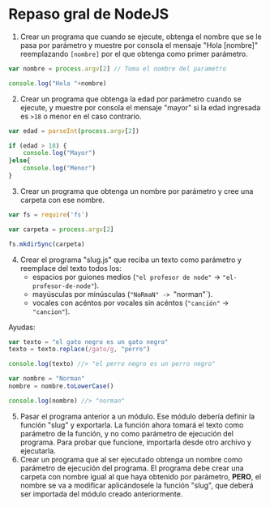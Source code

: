 # Repaso gral de NodeJS

1. Crear un programa que cuando se ejecute, obtenga el nombre que se le pasa por parámetro y muestre por consola el mensaje "Hola [nombre]" reemplazando `[nombre]` por el que obtenga como primer parámetro.

```js
var nombre = process.argv[2] // Toma el nombre del parametro

console.log("Hola "+nombre)
```

2. Crear un programa que obtenga la edad por parámetro cuando se ejecute, y muestre por consola el mensaje "mayor" si la edad ingresada es `>18` o menor en el caso contrario.

```js
var edad = parseInt(process.argv[2])

if (edad > 18) {
    console.log("Mayor")
}else{
    console.log("Menor")
}
```

3. Crear un programa que obtenga un nombre por parámetro y cree una carpeta con ese nombre.

```js
var fs = require('fs')

var carpeta = process.argv[2]

fs.mkdirSync(carpeta)
```

4. Crear el programa "slug.js" que reciba un texto como parámetro y reemplace del texto todos los:
	- espacios por guiones medios (`"el profesor de node"` -> `"el-profesor-de-node"`).
	- mayúsculas por minúsculas (`"NoRmaN" -> `"norman"`).
	- vocales con acéntos por vocales sin acéntos (`"canción"` -> `"cancion"`).

Ayudas:

```js
var texto = "el gato negro es un gato negro"
texto = texto.replace(/gato/g, "perro")

console.log(texto) //> "el perro negro es un perro negro"

var nombre = "Norman"
nombre = nombre.toLowerCase()

console.log(nombre) //> "norman"
```

5. Pasar el programa anterior a un módulo. Ese módulo debería definir la función "slug" y exportarla. La función ahora tomará el texto como parámetro de la función, y no como parámetro de ejecución del programa. Para probar que funcione, importarla desde otro archivo y ejecutarla.
6. Crear un programa que al ser ejecutado obtenga un nombre como parámetro de ejecución del programa. El programa debe crear una carpeta con nombre igual al que haya obtenido por parámetro, **PERO**, el nombre se va a modificar aplicándosele la función "slug", que deberá ser importada del módulo creado anteriormente.
